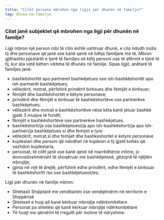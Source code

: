 ```yaml
---
title: "Cilët persona mbrohen nga ligji për dhunën në familje?"
tag: dhuna-ne-familje
---
```


### Cilat janë subjektet që mbrohen nga ligji për dhunën në familje?

Ligji mbron një person mbi të cilin është ushtruar dhunë, e cila ndodh midis tij dhe personave që janë ose kanë qenë në lidhje familjare me të. Mbron gjithashtu pjestarët e tjerë të familjes së këtij personi ose të afërmit e tjerë të tij, kur ata vetë bëhen viktima të dhunës në familje. Sipas ligjit, anëtarë të familjes janë:

* bashkëshortët apo partneret bashkëjetues ose ish-bashkëshortët apo ish-partnerët bashkëjetues;
* vëllezërit, motrat, përfshirë prindërit birësues dhe fëmijët e birësuar;
* fëmijët dhe bashkëshortët e këtyre personave;
* prindërit dhe fëmijët e birësuar të bashkëshortëve ose partnerëve bashkëjetues;
* vëllezërit dhe motrat e bashkëshortëve nëse këta kanë jetuar bashkë gjatë 3 muajve të fundit;
* fëmijët e bashkëshortëve ose partnerëve bashkëjetues.
* bashkëshorti/ja ose bashkëjetuesi/ja apo ish-bashkëshorti/ja apo ish-partneri/ja bashkëjetues si dhe femijet e tyre
* vëllezërit, motrat,si dhe  femijet dhe bashkeshortet e ketyre personave 
* kujdestari dhe personi që ndodhet në kujdesin e tij gjatë kohës që vazhdon kujdestaria, 
* personat, të cilët janë ose kanë qenë në marrëdhënie intime, jo domosdoshmërisht të shoqëruar me bashkëjetesë, gëzojnë të njëjtën mbrojtje;
* gjinia në vijë të drejtë, përfshirë edhe prindërit, edhe fëmijët e birësuar të bashkëshortit /es ose bashkëjetuesit/es;



Ligji për dhunën në familje mbron:

*	Shtetasit Shqiptarë me vendbanim ose vendqëndrim në territorin e Shqipërisë
* Shtetasit e huaj që kanë kërkuar mbrojtje ndërkombëtare
* Personat pa shtetësi që kanë kërkuar mbrojtje ndërkombëtare
* Të huajt me qëndrim të rregullt për motive të ndryshme.

